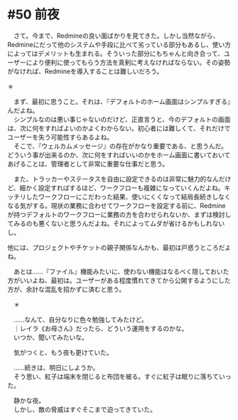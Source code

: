 # #50 前夜
　さて。今まで、Redmineの良い面ばかりを見てきた。しかし当然ながら、Redmineにだって他のシステムや手段に比べて劣っている部分もあるし、使い方によってはデメリットも生まれる。そういった部分にもちゃんと向き合って、ユーザーにより便利に使ってもらう方法を真剣に考えなければならない。その姿勢がなければ、Redmineを導入することは難しいだろう。

＊

　まず、最初に思うこと。それは、『デフォルトのホーム画面はシンプルすぎる』んだよね。  
　シンプルなのは悪い事じゃないのだけど、正直言うと、今のデフォルトの画面は、次に何をすればよいのかよくわからない。初心者には難しくて、それだけでユーザーを失う可能性すらあるよね。  
　そこで、『ウェルカムメッセージ』の存在がかなり重要である、と思うんだ。どういう事が出来るのか、次に何をすればいいのかをホーム画面に書いておいてあげることは、管理者として非常に重要な仕事だと思う。

　また、トラッカーやステータスを自由に設定できるのは非常に魅力的なんだけど、細かく設定すればするほど、ワークフローも複雑になっていくんだよね。キッチリしたワークフローにこだわった結果、使いにくくなって結局長続きしなくなる気がする。現状の業務に合わせてワークフローを設定する前に、Redmineが持つデフォルトのワークフローに業務の方を合わせられないか、まずは検討してみるのも悪くないと思うんだよね。それによってムダが省けるかもしれないし。

他には、プロジェクトやチケットの親子関係なんかも、最初は戸惑うところだよね。

　あとは……『ファイル』機能みたいに、使わない機能はなるべく隠しておいた方がいいよね、最初は。ユーザーがある程度慣れてきてから公開するようにした方が、余計な混乱を招かずに済むと思う。

　＊

　……なんて、自分なりに色々勉強してみたけど。  
　｜レイラ《お母さん》だったら、どういう運用をするのかな。  
　いつか、聞いてみたいな。

　気がつくと、もう夜も更けていた。

　……続きは、明日にしようか。  
　そう思い、紅子は端末を閉じると布団を被る。すぐに紅子は眠りに落ちていった。

　静かな夜。  
　しかし、敵の脅威はすぐそこまで迫ってきていた。
